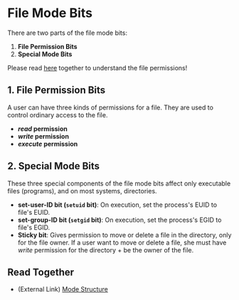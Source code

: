 # File Mode Bits
There are two parts of the file mode bits:

1. **File Permission Bits**
2. **Special Mode Bits**

Please read [here](https://github.com/reruo321/OS-Self-Study/tree/main/_Appendix/Linux/File%20Permission) together to understand the file permissions!

## 1. File Permission Bits
A user can have three kinds of permissions for a file. They are used to control ordinary access to the file.

* ***read* permission**
* ***write* permission**
* ***execute* permission**

## 2. Special Mode Bits
These three special components of the file mode bits affect only executable files (programs), and on most systems, directories.

* **set-user-ID bit (`setuid` bit)**: On execution, set the process's EUID to file's EUID.
* **set-group-ID bit (`setgid` bit)**: On execution, set the process's EGID to file's EGID.
* **Sticky bit**: Gives permission to move or delete a file in the directory, only for the file owner. If a user want to move or delete a file, she must have *write* permission for the directory + be the owner of the file.

## Read Together
* (External Link) [Mode Structure](https://www.gnu.org/software/coreutils/manual/html_node/Mode-Structure.html)
